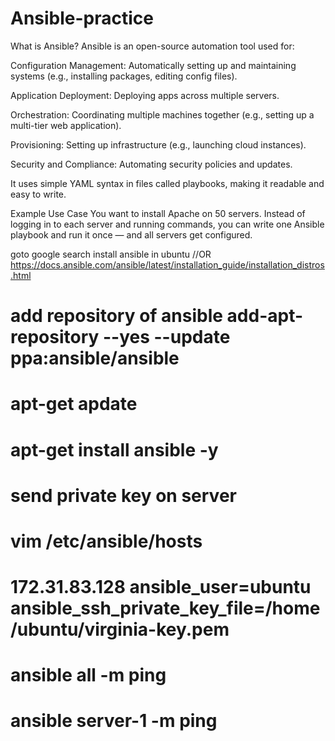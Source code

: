 # Ansible-practice
What is Ansible?
Ansible is an open-source automation tool used for:

Configuration Management: Automatically setting up and maintaining systems (e.g., installing packages, editing config files).

Application Deployment: Deploying apps across multiple servers.

Orchestration: Coordinating multiple machines together (e.g., setting up a multi-tier web application).

Provisioning: Setting up infrastructure (e.g., launching cloud instances).

Security and Compliance: Automating security policies and updates.

It uses simple YAML syntax in files called playbooks, making it readable and easy to write.

Example Use Case
You want to install Apache on 50 servers. Instead of logging in to each server and running commands, you can write one Ansible playbook and run it once — and all servers get configured.


goto google search install ansible in ubuntu  //OR
https://docs.ansible.com/ansible/latest/installation_guide/installation_distros.html

# add repository of ansible add-apt-repository --yes --update ppa:ansible/ansible
# apt-get apdate 
# apt-get install ansible -y 

# send private key on server 
# vim /etc/ansible/hosts
# 172.31.83.128 ansible_user=ubuntu ansible_ssh_private_key_file=/home/ubuntu/virginia-key.pem
# ansible all -m ping

# ansible server-1 -m ping
